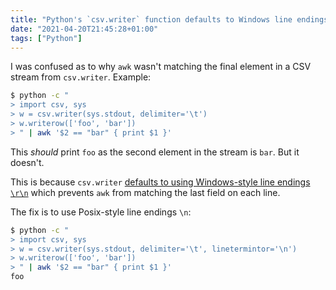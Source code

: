 ```yaml
---
title: "Python's `csv.writer` function defaults to Windows line endings"
date: "2021-04-20T21:45:28+01:00"
tags: ["Python"]
---
```


I was confused as to why `awk` wasn't matching the final element in a CSV
stream from `csv.writer`. Example:

```sh
$ python -c "
> import csv, sys
> w = csv.writer(sys.stdout, delimiter='\t')
> w.writerow(['foo', 'bar'])
> " | awk '$2 == "bar" { print $1 }'
```

This _should_ print `foo` as the second element in the stream is `bar`. But it
doesn't.

This is because `csv.writer` [defaults to using Windows-style line endings
`\r\n`](https://docs.python.org/3/library/csv.html#csv.Dialect.lineterminator)
which prevents `awk` from matching the last field on each line.

The fix is to use Posix-style line endings `\n`:

```sh
$ python -c "
> import csv, sys
> w = csv.writer(sys.stdout, delimiter='\t', linetermintor='\n')
> w.writerow(['foo', 'bar'])
> " | awk '$2 == "bar" { print $1 }'
foo
```


